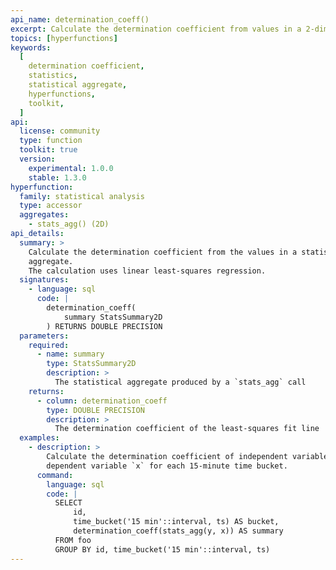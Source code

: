 ```yaml
---
api_name: determination_coeff()
excerpt: Calculate the determination coefficient from values in a 2-dimensional statistical aggregate
topics: [hyperfunctions]
keywords:
  [
    determination coefficient,
    statistics,
    statistical aggregate,
    hyperfunctions,
    toolkit,
  ]
api:
  license: community
  type: function
  toolkit: true
  version:
    experimental: 1.0.0
    stable: 1.3.0
hyperfunction:
  family: statistical analysis
  type: accessor
  aggregates:
    - stats_agg() (2D)
api_details:
  summary: >
    Calculate the determination coefficient from the values in a statistical
    aggregate.
    The calculation uses linear least-squares regression.
  signatures:
    - language: sql
      code: |
        determination_coeff(
            summary StatsSummary2D
        ) RETURNS DOUBLE PRECISION
  parameters:
    required:
      - name: summary
        type: StatsSummary2D
        description: >
          The statistical aggregate produced by a `stats_agg` call
    returns:
      - column: determination_coeff
        type: DOUBLE PRECISION
        description: >
          The determination coefficient of the least-squares fit line
  examples:
    - description: >
        Calculate the determination coefficient of independent variable `y` and
        dependent variable `x` for each 15-minute time bucket.
      command:
        language: sql
        code: |
          SELECT
              id,
              time_bucket('15 min'::interval, ts) AS bucket,
              determination_coeff(stats_agg(y, x)) AS summary
          FROM foo
          GROUP BY id, time_bucket('15 min'::interval, ts)
---
```


